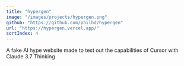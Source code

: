 ```yaml
---
title: "hypergen"
image: "/images/projects/hypergen.png"
github: "https://github.com/philhd/hypergen"
url: "https://hypergen.vercel.app/"
sortIndex: 4
---
```


A fake AI hype website made to test out the capabilities of Cursor with Claude 3.7 Thinking
